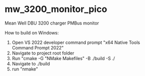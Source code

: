 # mw_3200_monitor_pico
Mean Well DBU 3200 charger PMBus monitor

How to build on Windows:
1. Open VS 2022 developer command prompt "x64 Native Tools Command Prompt 2022"
2. Navigate to project root folder
3. Run "cmake -G "NMake Makefiles" -B ./build -S ./
4. Navigate to ./build
5. run "nmake"
   